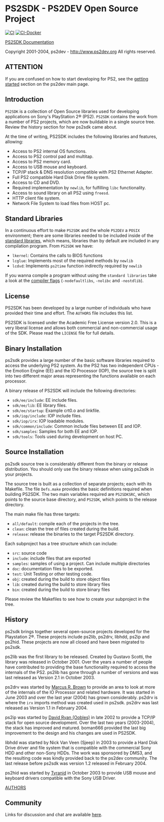 # PS2SDK - PS2DEV Open Source Project

[![CI](https://github.com/ps2dev/ps2sdk/workflows/CI/badge.svg)](https://github.com/ps2dev/ps2sdk/actions?query=workflow%3ACI)
[![CI-Docker](https://github.com/ps2dev/ps2sdk/workflows/CI-Docker/badge.svg)](https://github.com/ps2dev/ps2sdk/actions?query=workflow%3ACI-Docker)

[PS2SDK Documentation](https://ps2dev.github.io/ps2sdk/)

Copyright 2001-2004, ps2dev - <http://www.ps2dev.org>
All rights reserved.

## **ATTENTION**

If you are confused on how to start developing for PS2, see the [getting started](https://ps2dev.github.io/#getting-started) section on the ps2dev main page.  

## Introduction

`PS2SDK` is a collection of Open Source libraries used for developing applications on Sony's PlayStation 2® (PS2). `PS2SDK` contains the work from a number of PS2 projects, which are now buildable in a single source tree. Review the history section for how ps2sdk came about.

At the time of writing, PS2SDK includes the following libraries and features, allowing:

-   Access to PS2 internal OS functions.
-   Access to PS2 control pad and multitap.
-   Access to PS2 memory card.
-   Access to USB mouse and keyboard.
-   TCP/IP stack & DNS resolution compatible with PS2 Ethernet Adapter.
-   Full PS2 compatible Hard Disk Drive file system.
-   Access to CD and DVD.
-   Required implementation by `newlib`, for fulfilling `libc` functionality.
-   Access to sound library on all PS2 using `freesd`.
-   HTTP client file system.
-   Network File System to load files from HOST pc.

## Standard Libraries

In a continuous effort to make `PS2SDK` and the whole `PS2DEV` a `POSIX` environment; there are some libraries needed to be included inside of the [standard libraries](https://gcc.gnu.org/onlinedocs/gcc/Standard-Libraries.html), which means, libraries than by default are included in any compilation program. From `PS2SDK` we have:

-   `lkernel`: Contains the calls to BIOS functions
-   `lcglue`: Implements most of the required methods by `newlib`
-   `lcdvd`: Implements `ps2time` function indirectly required by `newlib`

If you wanna compile a program without using the `standard libraries` take a look at the [compiler flags](https://gcc.gnu.org/onlinedocs/gcc/Link-Options.html) (`-nodefaultlibs`, `-nolibc` and `-nostdlib`).

## License

PS2SDK has been developed by a large number of individuals who have provided their time and effort. The `AUTHORS` file includes this list.

PS2SDK is licensed under the Academic Free License version 2.0. This is a very liberal license and allows both commercial and non-commercial usage of the SDK. Please read the `LICENSE` file for full details.

## Binary Installation

ps2sdk provides a large number of the basic software libraries required to access the underlying PS2 system. As the PS2 has two independent CPUs - the Emotion Engine (EE) and the IO Processor (IOP), the source tree is split into two different major areas representing the functions available on each processor.

A binary release of PS2SDK will include the following directories:

-   `sdk/ee/include`: EE include files.
-   `sdk/ee/lib`: EE library files.
-   `sdk/ee/startup`: Example crt0.o and linkfile.
-   `sdk/iop/include`: IOP include files.
-   `sdk/iop/irx`: IOP loadable modules.
-   `sdk/common/include`: Common include files between EE and IOP.
-   `sdk/samples`: Samples for both EE and IOP.
-   `sdk/tools`: Tools used during development on host PC.

## Source Installation

ps2sdk source tree is considerably different from the binary or release distribution. You should only use the binary release when using ps2sdk in your projects.

The source tree is built as a collection of separate projects; each with its Makefile. The file `Defs.make` provides the basic definitions required when building PS2SDK. The two main variables required are `PS2SDKSRC`, which points to the source base directory, and `PS2SDK`, which points to the release directory.

The main make file has three targets:

-   `all/default`: compile each of the projects in the tree.
-   `clean`: clean the tree of files created during the build.
-   `release`: release the binaries to the target PS2SDK directory.

Each subproject has a tree structure which can include:

-   `src`: source code
-   `include`: include files that are exported
-   `samples`: samples of using a project. Can include multiple directories
-   `doc`: documentation files to be exported.
-   `test`: Unit Testing or other testing code.
-   `obj`: created during the build to store object files
-   `lib`: created during the build to store library files
-   `bin`: created during the build to store binary files

Please review the Makefiles to see how to create your subproject in the tree.

## History

ps2sdk brings together several open-source projects developed for the Playstation 2®. These projects include ps2lib, ps2drv, libhdd, ps2ip and ps2hid. These projects are now all closed and have been migrated to ps2sdk.

ps2lib was the first library to be released. Created by Gustavo Scotti, the library was released in October 2001. Over the years a number of people have contributed to providing the base functionality required to access the internals of the PS2. ps2lib has gone through a number of versions and was last released as Version 2.1 in October 2003.

ps2drv was started by [Marcus R. Brown](https://github.com/marcusrbrown) to provide an area to look at more of the internals of the IO Processor and related hardware. It was started in June 2003 and over the last year (2004) has grown considerably. ps2drv is where the `irx` imports method was created used in ps2sdk. ps2drv was last released as Version 1.1 in February 2004.

ps2ip was started by [David Ryan (Oobles)](https://github.com/oobles) in late 2002 to provide a TCP/IP stack for open source development. Over the last two years (2003-2004), the stack has improved and matured. boman666 provided the last big improvement to the design and his changes are used in PS2SDK.

libhdd was started by Nick Van Veen (Sjeep) in 2003 to provide a Hard Disk Drive driver and file system that is compatible with the commercial Sony HDD and other non-Sony HDDs. The work was sponsored by DMS3, and the resulting code was kindly provided back to the ps2dev community. The last release before ps2sdk was version 1.2 released in February 2004.

ps2hid was started by [Tyranid](https://github.com/tyranid) in October 2003 to provide USB mouse and keyboard drivers compatible with the Sony USB Driver.

[AUTHORS](AUTHORS2004.md)

## Community

Links for discussion and chat are available [here](https://ps2dev.github.io/#community).  
